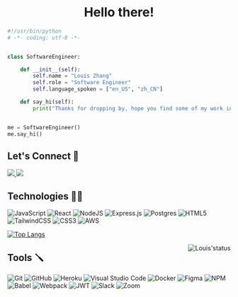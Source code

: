 <h1 align="center">
Hello there!
</h1>

```python
#!/usr/bin/python
# -*- coding: utf-8 -*-


class SoftwareEngineer:

    def __init__(self):
        self.name = "Louis Zhang"
        self.role = "Software Engineer"
        self.language_spoken = ["en_US", "zh_CN"]

    def say_hi(self):
        print("Thanks for dropping by, hope you find some of my work interesting.")


me = SoftwareEngineer()
me.say_hi()
```




## Let's Connect 📲

<a href="https://www.linkedin.com/in/zhang-louis/" target="">
  <img src='https://img.shields.io/badge/LinkedIn-0077B5?style=for-the-badge&logo=linkedin&logoColor=white'/>
</a>

<a href="mailto:Louiszhangwork@gmail.com" target="">
  <img src='https://img.shields.io/badge/Gmail-D14836?style=for-the-badge&logo=gmail&logoColor=white'/>
</a>


## Technologies 🧑‍💻

![JavaScript](https://img.shields.io/badge/javascript-%23323330.svg?style=for-the-badge&logo=javascript&logoColor=%23F7DF1E)
![React](https://img.shields.io/badge/react-%2320232a.svg?style=for-the-badge&logo=react&logoColor=%2361DAFB)
![NodeJS](https://img.shields.io/badge/node.js-6DA55F?style=for-the-badge&logo=node.js&logoColor=white)
![Express.js](https://img.shields.io/badge/express.js-%23404d59.svg?style=for-the-badge&logo=express&logoColor=%2361DAFB)
![Postgres](https://img.shields.io/badge/postgres-%23316192.svg?style=for-the-badge&logo=postgresql&logoColor=white)
![HTML5](https://img.shields.io/badge/html5-%23E34F26.svg?style=for-the-badge&logo=html5&logoColor=white)
![TailwindCSS](https://img.shields.io/badge/tailwindcss-%2338B2AC.svg?style=for-the-badge&logo=tailwind-css&logoColor=white)
![CSS3](https://img.shields.io/badge/css3-%231572B6.svg?style=for-the-badge&logo=css3&logoColor=white)
![AWS](https://img.shields.io/badge/AWS-%23FF9900.svg?style=for-the-badge&logo=amazon-aws&logoColor=white)

[![Top Langs](https://github-readme-stats.vercel.app/api/top-langs/?username=louis-zhangxa&layout=compact)](https://github.com/anuraghazra/github-readme-stats)


<img align="right"  src="https://github-readme-stats.vercel.app/api?username=louis-zhangxa&show_icons=true&hide=stars,contribs,issues)" alt="Louis'status" />


## Tools 🪛

![Git](https://img.shields.io/badge/git-%23F05033.svg?style=for-the-badge&logo=git&logoColor=white)
![GitHub](https://img.shields.io/badge/github-%23121011.svg?style=for-the-badge&logo=github&logoColor=white)
![Heroku](https://img.shields.io/badge/heroku-%23430098.svg?style=for-the-badge&logo=heroku&logoColor=white)
![Visual Studio Code](https://img.shields.io/badge/Visual%20Studio%20Code-0078d7.svg?style=for-the-badge&logo=visual-studio-code&logoColor=white)
![Docker](https://img.shields.io/badge/docker-%230db7ed.svg?style=for-the-badge&logo=docker&logoColor=white)
![Figma](https://img.shields.io/badge/figma-%23F24E1E.svg?style=for-the-badge&logo=figma&logoColor=white)
![NPM](https://img.shields.io/badge/NPM-%23000000.svg?style=for-the-badge&logo=npm&logoColor=white)
![Babel](https://img.shields.io/badge/Babel-F9DC3e?style=for-the-badge&logo=babel&logoColor=black)
![Webpack](https://img.shields.io/badge/webpack-%238DD6F9.svg?style=for-the-badge&logo=webpack&logoColor=black)
![JWT](https://img.shields.io/badge/JWT-black?style=for-the-badge&logo=JSON%20web%20tokens)
![Slack](https://img.shields.io/badge/Slack-4A154B?style=for-the-badge&logo=slack&logoColor=white)
![Zoom](https://img.shields.io/badge/Zoom-2D8CFF?style=for-the-badge&logo=zoom&logoColor=white)


<!---
louis-zhangxa/louis-zhangxa is a ✨ special ✨ repository because its `README.md` (this file) appears on your GitHub profile.
You can click the Preview link to take a look at your changes.
--->
